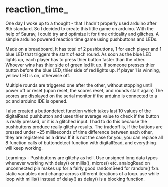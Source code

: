 # reaction_time_
One day I woke up to a thought - that I hadn't properly used arduino after 8th standard. So I decided to create this little game on arduino.
With the help of Saurav, i could try and optimize it for time criticality and glitches.
A simple arduino powered reaction time game using pushbuttons and LEDs.

Made on a breadboard, It has total of 2 pushbuttons, 1 for each player and 1 blue LED that triggers the start of each round.
As soon as the blue LED lights up, each player has to press thier button faster than the other.
Whoever wins has thier side of green led lit up.
If someone presses thier button before the blue LED, thier side of red lights up.
If player 1 is winning, yellow LED is on, otherwise off.

Multiple rounds are triggered one after the other, without stopping until power off or reset (upon reset, the scores reset, and rounds start again)
The scores are displayed on the serial monitor if the arduino is connected to a pc and arduino IDE is opened.

I also created a buttondetect function which takes last 10 values of the digitalRead pushbutton and uses thier average value to check if the button is really pressed, or it is a glitched input.
I had to do this because the pushbuttons produce really glitchy results. The tradeoff is, if the buttons are pressed under ~25 milliseconds of time difference between each other, they are registered as a draw.
If it is not the case for you, you can replace all 8 function calls of buttondetect function with digitalRead, and everything will keep working.

Learnings -
Pushbuttons are glitchy as hell.
Use unsigned long data types whenever working with delay() or millis(), micros() etc.
analogRead on unconnected pin makes up for a fairly good randomSeed for random() fxn.
static variables dont change across different iterations of a loop.
use while loop with millis() instead of delay() as delay() is a blocking function.
